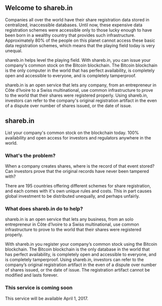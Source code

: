 ## Welcome to shareb.in

Companies all over the world have their share registration data stored in centralized, inaccessible databases. Until now, these expensive data registration schemes were accessible only to those lucky enough to have been born in a wealthy country that provides such infrastructure. Approximately 80% of the people on this planet cannot access these basic data registration schemes, which means that the playing field today is very unequal. 

shareb.in helps level the playing field. With shareb.in, you can issue your company's common stock on the Bitcoin blockchain. The Bitcoin blockchain is the only computer in the world that has perfect availability, is completely open and accessible to everyone, and is completely tamperproof. 

shareb.in is an open service that lets any company, from an entrepreneur in Côte d’Ivoire to a Swiss multinational, use common infrastructure to prove to the world that their shares were registered properly. Using shareb.in, investors can refer to the company's original registration artifact in the even of a dispute over number of shares issued, or the date of issue.  

## shareb.in
List your company's common stock on the blockchain today. 
100% availability and open access for investors and regulators anywhere in the world.

### What's the problem?

When a company creates shares, where is the record of that event stored? Can investors prove that the original records have never been tampered with?

There are 195 countries offering different schemes for share registration, and each comes with it's own unique rules and costs. This in part causes global investment to be distributed unequally, and perhaps unfairly.

### What does shareb.in do to help?

shareb.in is an open service that lets any business, from an solo entrepreneur in Côte d’Ivoire to a Swiss multinational, use common infrastructure to prove to the world that their shares were registered properly. 

With shareb.in you register your company’s common stock using the Bitcoin blockchain. The Bitcoin blockchain is the only database in the world that has perfect availability, is completely open and accessible to everyone, and is completely tamperproof. Using shareb.in, investors can refer to the company’s original registration artifact in the even of a dispute over number of shares issued, or the date of issue. The registration artifact cannot be modified and lasts forever. 


### This service is coming soon

This service will be available April 1, 2017. 
